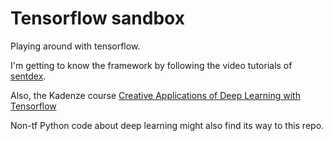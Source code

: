 # Tensorflow sandbox
Playing around with tensorflow.

I'm getting to know the framework by following the video tutorials of [sentdex](https://www.youtube.com/channel/UCfzlCWGWYyIQ0aLC5w48gBQ).

Also, the Kadenze course [Creative Applications of Deep Learning with Tensorflow](https://www.kadenze.com/courses/creative-applications-of-deep-learning-with-tensorflow-iv)

Non-tf Python code about deep learning might also find its way to this repo.
